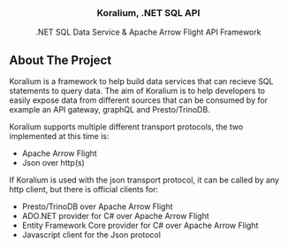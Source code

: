 
<br />
<p align="center">
  <h3 align="center">Koralium, .NET SQL API</h3>

  <p align="center">
    .NET SQL Data Service & Apache Arrow Flight API Framework
  </p>
</p>



<!-- ABOUT THE PROJECT -->
## About The Project

Koralium is a framework to help build data services that can recieve SQL statements to query data. The aim of Koralium is to help developers to easily expose data from different sources that can be consumed by for example an API gateway, graphQL and Presto/TrinoDB.

Koralium supports multiple different transport protocols, the two implemented at this time is:

* Apache Arrow Flight
* Json over http(s)

If Koralium is used with the json transport protocol, it can be called by any http client, but there is official clients for:

* Presto/TrinoDB over Apache Arrow Flight
* ADO.NET provider for C# over Apache Arrow Flight
* Entity Framework Core provider for C# over Apache Arrow Flight
* Javascript client for the Json protocol
